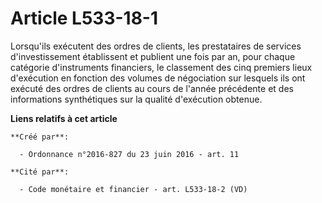 # Article L533-18-1

Lorsqu'ils exécutent des ordres de clients, les prestataires de services d'investissement établissent et publient une fois
par an, pour chaque catégorie d'instruments financiers, le classement des cinq premiers lieux d'exécution en fonction des
volumes de négociation sur lesquels ils ont exécuté des ordres de clients au cours de l'année précédente et des informations
synthétiques sur la qualité d'exécution obtenue.

**Liens relatifs à cet article**

	**Créé par**:

	  - Ordonnance n°2016-827 du 23 juin 2016 - art. 11

	**Cité par**:

	  - Code monétaire et financier - art. L533-18-2 (VD)
